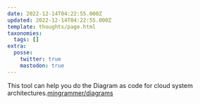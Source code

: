 ```yaml
---
date: 2022-12-14T04:22:55.000Z
updated: 2022-12-14T04:22:55.000Z
template: thoughts/page.html
taxonomies:
  tags: []
extra:
  posse:
    twitter: true
    mastodon: true
---
```


This tool can help you do the Diagram as code for cloud system architectures.[mingrammer/diagrams](https://github.com/mingrammer/diagrams) 
